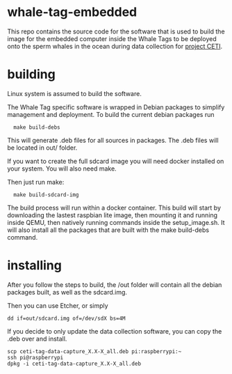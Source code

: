 # whale-tag-embedded

This repo contains the source code for the software
that is used to build the image for the embedded computer
inside the Whale Tags to be deployed onto the sperm whales
in the ocean during data collection for [project CETI](https://www.projectceti.org/).

# building

Linux system is assumed to build the software.

The Whale Tag specific software is wrapped in Debian packages
to simplify management and deployment. To build the current 
debian packages run

```
  make build-debs
```

This will generate .deb files for all sources in packages.
The .deb files will be located in out/ folder.

If you want to create the full sdcard image you will need docker
installed on your system. You will also need make. 


Then just run make:

```
  make build-sdcard-img
```

The build process will run within a docker container. 
This build will start by downloading the lastest raspbian lite image, 
then mounting it and running inside QEMU, then natively running commands
inside the setup_image.sh. It will also install all the packages that 
are built with the make build-debs command.

# installing 

After you follow the steps to build, the /out folder will contain
all the debian packages built, as well as the sdcard.img.

Then you can use Etcher, or simply 
```
dd if=out/sdcard.img of=/dev/sdX bs=4M
```

If you decide to only update the data collection software, 
you can copy the .deb over and install. 
```
scp ceti-tag-data-capture_X.X-X_all.deb pi:raspberrypi:~
ssh pi@raspberrypi
dpkg -i ceti-tag-data-capture_X.X-X_all.deb
```